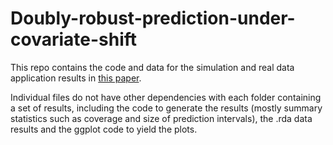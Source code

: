# Doubly-robust-prediction-under-covariate-shift

This repo contains the code and data for the simulation and real data application results in [this paper](https://arxiv.org/abs/2203.01761v3).  

Individual files do not have other dependencies with each folder containing a set of results, including the code to generate the results (mostly summary statistics such as coverage and size of prediction intervals), the .rda data results and the ggplot code to yield the plots.